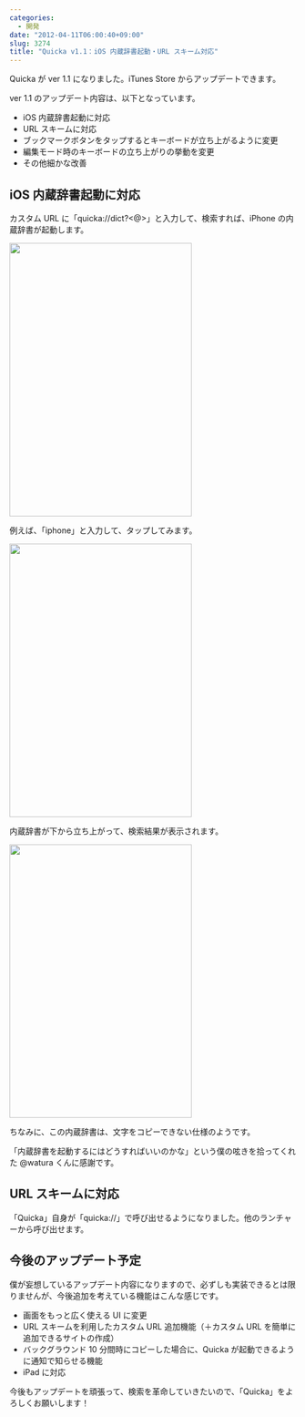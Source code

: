 ```yaml
---
categories:
  - 開発
date: "2012-04-11T06:00:40+09:00"
slug: 3274
title: "Quicka v1.1：iOS 内蔵辞書起動・URL スキーム対応"
---
```


Quicka が ver 1.1 になりました。iTunes Store からアップデートできます。

ver 1.1 のアップデート内容は、以下となっています。

- iOS 内蔵辞書起動に対応
- URL スキームに対応
- ブックマークボタンをタップするとキーボードが立ち上がるように変更
- 編集モード時のキーボードの立ち上がりの挙動を変更
- その他細かな改善

## iOS 内蔵辞書起動に対応

カスタム URL に「quicka://dict?<@>」と入力して、検索すれば、iPhone の内蔵辞書が起動します。

<img alt="" src="/images/2012/04/3274_1.png" width="320" height="480">

例えば、「iphone」と入力して、タップしてみます。

<img alt="" src="/images/2012/04/3274_2.png" width="320" height="480">

内蔵辞書が下から立ち上がって、検索結果が表示されます。

<img alt="" src="/images/2012/04/3274_3.png" width="320" height="480">

ちなみに、この内蔵辞書は、文字をコピーできない仕様のようです。

「内蔵辞書を起動するにはどうすればいいのかな」という僕の呟きを拾ってくれた @watura くんに感謝です。

## URL スキームに対応

「Quicka」自身が「quicka://」で呼び出せるようになりました。他のランチャーから呼び出せます。

## 今後のアップデート予定

僕が妄想しているアップデート内容になりますので、必ずしも実装できるとは限りませんが、今後追加を考えている機能はこんな感じです。

- 画面をもっと広く使える UI に変更
- URL スキームを利用したカスタム URL 追加機能（＋カスタム URL を簡単に追加できるサイトの作成）
- バックグラウンド 10 分間時にコピーした場合に、Quicka が起動できるように通知で知らせる機能
- iPad に対応

今後もアップデートを頑張って、検索を革命していきたいので、「Quicka」をよろしくお願いします！

<app id="511606108" title="Quicka 1.1（￥85）" src="http://a3.mzstatic.com/us/r1000/077/Purple/v4/b0/e4/d4/b0e4d451-a255-4321-966a-33ccf6d2ddf4/ibjG3fNt4Phm08ZnZUjx0g-temp-upload.cqnwvlfj.100x100-75.png">
